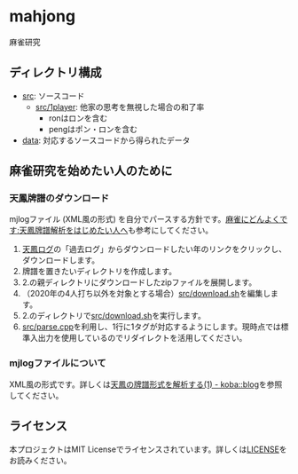 # mahjong
麻雀研究

## ディレクトリ構成
- [src](src): ソースコード
  - [src/1player](src/1player): 他家の思考を無視した場合の和了率
    - ronはロンを含む
    - pengはポン・ロンを含む
- [data](data): 対応するソースコードから得られたデータ

## 麻雀研究を始めたい人のために
### 天鳳牌譜のダウンロード
mjlogファイル (XML風の形式) を自分でパースする方針です。[麻雀にどんよくです:天鳳牌譜解析をはじめたい人へ](http://blog.livedoor.jp/taj_mahal/archives/52075199.html)も参考にしてください。

1. [天鳳ログ](http://tenhou.net/sc/raw/)の「過去ログ」からダウンロードしたい年のリンクをクリックし、ダウンロードします。
2. 牌譜を置きたいディレクトリを作成します。
3. 2.の親ディレクトリにダウンロードしたzipファイルを展開します。
4. （2020年の4人打ち以外を対象とする場合）[src/download.sh](src/download.sh)を編集します。
5. 2.のディレクトリで[src/download.sh](src/download.sh)を実行します。
6. [src/parse.cpp](src/parse.cpp)を利用し、1行に1タグが対応するようにします。現時点では標準入出力を使用しているのでリダイレクトを活用してください。

### mjlogファイルについて
XML風の形式です。詳しくは[天鳳の牌譜形式を解析する(1) - koba::blog](https://blog.kobalab.net/entry/20170225/1488036549)を参照してください。

## ライセンス
本プロジェクトはMIT Licenseでライセンスされています。詳しくは[LICENSE](LICENSE)をお読みください。
